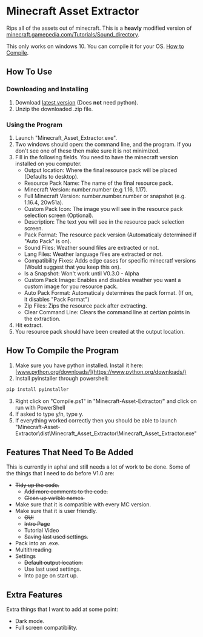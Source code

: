 # Minecraft Asset Extractor
Rips all of the assets out of minecraft. This is a **heavly** modified version of [minecraft.gamepedia.com/Tutorials/Sound_directory](https://minecraft.gamepedia.com/Tutorials/Sound_directory).

This only works on windows 10. You can compile it for your OS. [How to Compile](#how-to-compile-the-program).

## How To Use
### Downloading and Installing
1. Download [latest version](https://github.com/RyanGar46/Minecraft-Asset-Extractor/releases/latest) (Does **not** need python).
2. Unzip the downloaded .zip file.

### Using the Program
1. Launch "Minecraft_Asset_Extractor.exe".
2. Two windows should open: the command line, and the program. If you don't see one of these then make sure it is not minimized.
3. Fill in the following fields. You need to have the minecraft version installed on you computer.
   - Output location: Where the final resource pack will be placed (Defaults to desktop).
   - Resource Pack Name: The name of the final resource pack.
   - Minecraft Version: number.number (e.g 1.16, 1.17).
   - Full Minecraft Version: number.number.number or snapshot (e.g. 1.16.4, 20w51a).
   - Custom Pack Icon: The image you will see in the resource pack selection screen (Optional).
   - Description: The text you will see in the resource pack selection screen.
   - Pack Format: The resource pack version (Automaticaly determined if "Auto Pack" is on).
   - Sound Files: Weather sound files are extracted or not.
   - Lang Files: Weather language files are extracted or not.
   - Compatibility Fixes: Adds edge cases for specific minecratf versions (Would suggest that you keep this on).
   - Is a Snapshot: Won't work until V0.3.0 - Alpha
   - Custom Pack Image: Enables and disables weather you want a custom image for you resource pack.
   - Auto Pack Format: Automaticaly determines the pack format. (If on, it disables "Pack Format")
   - Zip Files: Zips the resource pack after extracting.
   - Clear Command Line: Clears the command line at certian points in the extraction.
  4. Hit extract.
  5. You resource pack should have been created at the output location.
  
## How To Compile the Program
1. Make sure you have python installed. Install it here: [www.python.org/downloads/](https://www.python.org/downloads/)
2. Install pyinstaller through powershell:
```powershell
pip install pyinstaller
```
3. Right click on "Compile.ps1" in "Minecraft-Asset-Extractor/" and click on run with PowerShell
4. If asked to type y/n, type y.
5. If everything worked correctly then you should be able to launch "Minecraft-Asset-Extractor\dist\Minecraft_Asset_Extractor\Minecraft_Asset_Extractor.exe"

## Features That Need To Be Added
This is currently in aphal and still needs a lot of work to be done. Some of the things that I need to do before V1.0 are:
- ~~Tidy up the code.~~
  - ~~Add more comments to the code.~~
  - ~~Clean up varible names.~~
- Make sure that it is compatible with every MC version.
- Make sure that it is user friendly.
  - ~~GUI~~
  - ~~Intro Page~~
  - Tutorial Video
  - ~~Saving last used settings.~~
- Pack into an .exe.
- Multithreading
- Settings
   - ~~Default output location.~~
   - Use last used settings.
   - Into page on start up.

## Extra Features
Extra things that I want to add at some point:
- Dark mode.
- Full screen compatibility.
